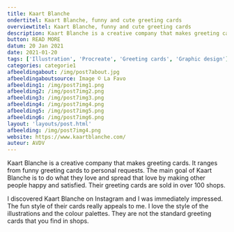 ```yaml
---
title: Kaart Blanche
ondertitel: Kaart Blanche, funny and cute greeting cards
overviewtitel: Kaart Blanche, funny and cute greeting cards
description: Kaart Blanche is a creative company that makes greeting cards. It ranges from funny greeting cards to personal requests. The main goal is to make other people happy and satisfied.
button: READ MORE
datum: 20 Jan 2021
date: 2021-01-20
tags: ['Illustration', 'Procreate', 'Greeting cards', 'Graphic design']
categories: categorie1
afbeeldingabout: /img/post7about.jpg
afbeeldingaboutsource: Image © La Favo
afbeelding1: /img/post7img1.png
afbeelding2: /img/post7img2.png
afbeelding3: /img/post7img3.png
afbeelding4: /img/post7img4.png
afbeelding5: /img/post7img5.png
afbeelding6: /img/post7img6.png
layout: 'layouts/post.html'
afbeelding: /img/post7img4.png
website: https://www.kaartblanche.com/
auteur: AVDV
---
```


Kaart Blanche is a creative company that makes greeting cards. It ranges from funny greeting cards to personal requests. The main goal of Kaart Blanche is to do what they love and spread that love by making other people happy and satisfied. Their greeting cards are sold in over 100 shops.

I discovered Kaart Blanche on Instagram and I was immediately impressed. The fun style of their cards really appeals to me. I love the style of the illustrations and the colour palettes. They are not the standard greeting cards that you find in shops.
